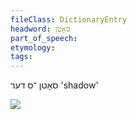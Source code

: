 ```yaml
---
fileClass: DictionaryEntry
headword: סאָטן
part_of_speech: 
etymology: 
tags: 
---
```

סאָטן
־ס
דער
'shadow'

![](https://ia802902.us.archive.org/9/items/Yiddish-Dialect-Maps/map%20-%20FoY3-287%20-%20shotn.jpg)
